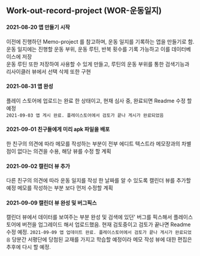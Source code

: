 ## Work-out-record-project (WOR-운동일지) 

#### 2021-08-20 앱 만들기 시작  
이전에 진행하던 Memo-project 를 참고하며, 운동 일지를 기록하는 앱을 만들기로 함.  
운동 일지에는 진행할 운동 부위, 운동 루틴, 반복 횟수를 기록 가능하고 이를 데이터베이스에 저장  
운동 루틴 또한 저장하여 사용할 수 있게 만들고, 루틴의 운동 부위를 통한 검색기능과 리사이클러 뷰에서 선택 삭제 또한 구현

#### 2021-08-31 앱 완성  
플레이 스토어에 업로드는 완료 한 상태이고, 현재 심사 중, 완료되면 Readme 수정 할 예정   
`2021-09-03 앱 게시 완료. 플레이스토어에서 검토가 끝나 게시가 완료되었음`

#### 2021-09-01 친구들에게 미리 apk 파일을 배포
한 친구의 의견에 따라 메모를 작성하는 부분이 전부 에디트 텍스트라 메모장과의 차별점이 없다는 의견을 수용, 해당 뷰를 수정 할 계획 

#### 2021-09-02 캘린더 뷰 추가
다른 친구의 의견에 따라 운동 일지를 작성 한 날짜를 알 수 있도록 캘린더 뷰를 추가할 예정
메모를 작성하는 부분 보다 먼저 수정할 계획

#### 2021-09-09 캘린더 뷰 완성 및 버그픽스 
캘린더 뷰에서 데이터를 보여주는 부분 완성 및 검색에 있던' 버그를 픽스해서 플레이스토어에 버전을 업그레이드 해서 업로드했음. 현재 검토중이고 검토가 끝나면 Readme 수정 예정.
`2021-09-09 앱 업데이트 완료. 플레이스토어에서 검토가 끝나 게시가 완료되었음`
당분간 서평단에 당첨된 교재를 가지고 학습할 예정이라 메모 작성 뷰에 대한 편집은 추후에 다시 할 예정.
